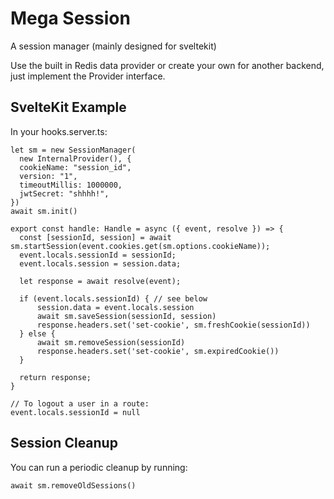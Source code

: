 # Mega Session

A session manager (mainly designed for sveltekit)

Use the built in Redis data provider or create your own for another backend, just implement the Provider interface.

## SvelteKit Example
In your hooks.server.ts:
```
let sm = new SessionManager(
  new InternalProvider(), {
  cookieName: "session_id",
  version: "1",
  timeoutMillis: 1000000,
  jwtSecret: "shhhh!",
})
await sm.init()

export const handle: Handle = async ({ event, resolve }) => {
  const [sessionId, session] = await sm.startSession(event.cookies.get(sm.options.cookieName));
  event.locals.sessionId = sessionId;
  event.locals.session = session.data;

  let response = await resolve(event);

  if (event.locals.sessionId) { // see below
      session.data = event.locals.session
      await sm.saveSession(sessionId, session)
      response.headers.set('set-cookie', sm.freshCookie(sessionId))
  } else {
      await sm.removeSession(sessionId)
      response.headers.set('set-cookie', sm.expiredCookie())
  }

  return response;
}

// To logout a user in a route:
event.locals.sessionId = null
```

## Session Cleanup
You can run a periodic cleanup by running:
```
await sm.removeOldSessions()
```
